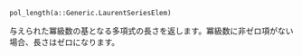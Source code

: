 ```
pol_length(a::Generic.LaurentSeriesElem)
```

与えられた冪級数の基となる多項式の長さを返します。冪級数に非ゼロ項がない場合、長さはゼロになります。
